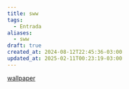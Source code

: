 ```yaml
---
title: sww
tags:
  - Entrada
aliases:
  - sww
draft: true
created_at: 2024-08-12T22:45:36-03:00
updated_at: 2025-02-11T00:23:19-03:00
---
```


[wallpaper](../atomo/wallpaper.md)